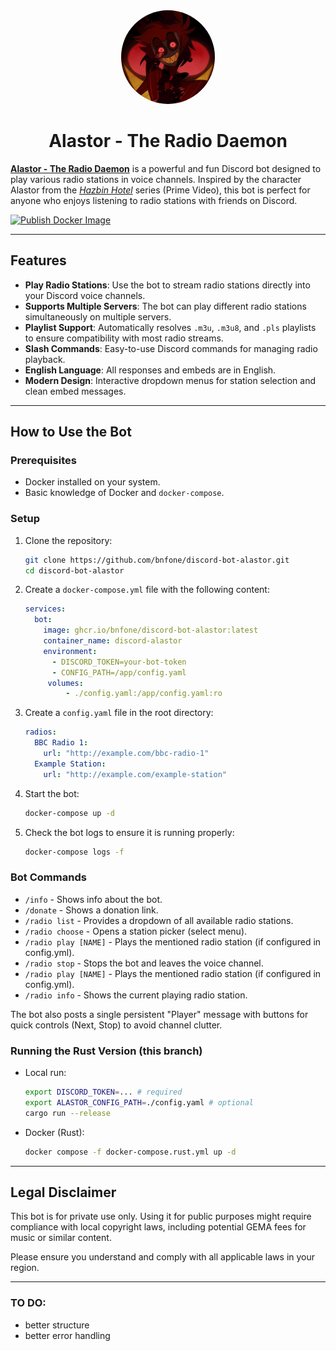 <div align="center">
  <img src="alastor.jpg" alt="Bot Profile" width="150" style="border-radius: 50%;">
</div>

<h1 align="center">Alastor - The Radio Daemon</h1>


**[Alastor - The Radio Daemon](https://hazbinhotel.fandom.com/wiki/Alastor)** is a powerful and fun Discord bot designed to play various radio stations in voice channels. Inspired by the character Alastor from the *[Hazbin Hotel](https://www.imdb.com/de/title/tt7216636/)* series (Prime Video), this bot is perfect for anyone who enjoys listening to radio stations with friends on Discord.

[![Publish Docker Image](https://github.com/bnfone/discord-bot-alastor/actions/workflows/publish-docker.yml/badge.svg)](https://github.com/bnfone/discord-bot-alastor/actions/workflows/publish-docker.yml)

---

## Features

- **Play Radio Stations**: Use the bot to stream radio stations directly into your Discord voice channels.
- **Supports Multiple Servers**: The bot can play different radio stations simultaneously on multiple servers.
- **Playlist Support**: Automatically resolves `.m3u`, `.m3u8`, and `.pls` playlists to ensure compatibility with most radio streams.
- **Slash Commands**: Easy-to-use Discord commands for managing radio playback.
- **English Language**: All responses and embeds are in English.
- **Modern Design**: Interactive dropdown menus for station selection and clean embed messages.

---

## How to Use the Bot

### Prerequisites
- Docker installed on your system.
- Basic knowledge of Docker and `docker-compose`.

### Setup
1. Clone the repository:
   ```bash
   git clone https://github.com/bnfone/discord-bot-alastor.git
   cd discord-bot-alastor
   ```

2. Create a `docker-compose.yml` file with the following content:
   ```yaml
   services:
     bot:
       image: ghcr.io/bnfone/discord-bot-alastor:latest
       container_name: discord-alastor
       environment:
         - DISCORD_TOKEN=your-bot-token
         - CONFIG_PATH=/app/config.yaml
        volumes:
            - ./config.yaml:/app/config.yaml:ro
   ```

3. Create a `config.yaml` file in the root directory:
     ```yaml
     radios:
       BBC Radio 1:
         url: "http://example.com/bbc-radio-1"
       Example Station:
         url: "http://example.com/example-station"
     ```

4. Start the bot:
   ```bash
   docker-compose up -d
   ```

5. Check the bot logs to ensure it is running properly:
   ```bash
   docker-compose logs -f
   ```

### Bot Commands
- `/info` - Shows info about the bot.
- `/donate` - Shows a donation link.
- `/radio list` - Provides a dropdown of all available radio stations.
- `/radio choose` - Opens a station picker (select menu).
- `/radio play [NAME]` - Plays the mentioned radio station (if configured in config.yml).
- `/radio stop` - Stops the bot and leaves the voice channel.
- `/radio play [NAME]` - Plays the mentioned radio station (if configured in config.yml).
- `/radio info` - Shows the current playing radio station.

The bot also posts a single persistent "Player" message with buttons for quick controls (Next, Stop) to avoid channel clutter.

### Running the Rust Version (this branch)
- Local run:
  ```bash
  export DISCORD_TOKEN=... # required
  export ALASTOR_CONFIG_PATH=./config.yaml # optional
  cargo run --release
  ```
- Docker (Rust):
  ```bash
  docker compose -f docker-compose.rust.yml up -d
  ```

---

## Legal Disclaimer
This bot is for private use only. Using it for public purposes might require compliance with local copyright laws, including potential GEMA fees for music or similar content.

Please ensure you understand and comply with all applicable laws in your region.


---

### TO DO:
- better structure
- better error handling
